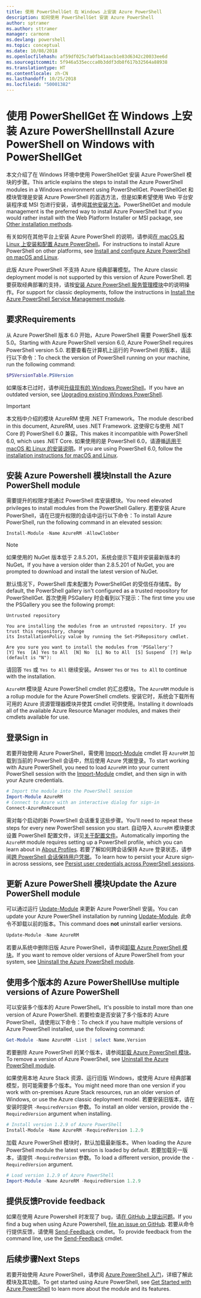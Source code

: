 ```yaml
---
title: 使用 PowerShellGet 在 Windows 上安装 Azure PowerShell
description: 如何使用 PowerShellGet 安装 Azure PowerShell
author: sptramer
ms.author: sttramer
manager: carmonm
ms.devlang: powershell
ms.topic: conceptual
ms.date: 10/08/2018
ms.openlocfilehash: af59df025c7a0fb41aacb1e83d6342c20033ee6d
ms.sourcegitcommit: 5f946a535eccca0b3ddf3db8f617b32564a88938
ms.translationtype: HT
ms.contentlocale: zh-CN
ms.lasthandoff: 10/25/2018
ms.locfileid: "50001382"
---
```

# <a name="install-azure-powershell-on-windows-with-powershellget"></a><span data-ttu-id="a967b-103">使用 PowerShellGet 在 Windows 上安装 Azure PowerShell</span><span class="sxs-lookup"><span data-stu-id="a967b-103">Install Azure PowerShell on Windows with PowerShellGet</span></span>

<span data-ttu-id="a967b-104">本文介绍了在 Windows 环境中使用 PowerShellGet 安装 Azure PowerShell 模块的步骤。</span><span class="sxs-lookup"><span data-stu-id="a967b-104">This article explains the steps to install the Azure PowerShell modules in a Windows environment using PowerShellGet.</span></span> <span data-ttu-id="a967b-105">PowerShellGet 和模块管理是安装 Azure PowerShell 的首选方法，但是如果希望使用 Web 平台安装程序或 MSI 包进行安装，请参阅[其他安装方法](other-install.md)。</span><span class="sxs-lookup"><span data-stu-id="a967b-105">PowerShellGet and module management is the preferred way to install Azure PowerShell but if you would rather install with the Web Platform Installer or MSI package, see [Other installation methods](other-install.md).</span></span>

<span data-ttu-id="a967b-106">有关如何在其他平台上安装 Azure PowerShell 的说明，请参阅[在 macOS 和 Linux 上安装和配置 Azure PowerShell](install-azurermps-maclinux.md)。</span><span class="sxs-lookup"><span data-stu-id="a967b-106">For instructions to install Azure PowerShell on other platforms, see [Install and configure Azure PowerShell on macOS and Linux](install-azurermps-maclinux.md).</span></span>

<span data-ttu-id="a967b-107">此版 Azure PowerShell 不支持 Azure 经典部署模型。</span><span class="sxs-lookup"><span data-stu-id="a967b-107">The Azure classic deployment model is not supported by this version of Azure PowerShell.</span></span> <span data-ttu-id="a967b-108">若要获取经典部署的支持，请按[安装 Azure PowerShell 服务管理模块](/powershell/azure/servicemanagement/install-azure-ps)中的说明操作。</span><span class="sxs-lookup"><span data-stu-id="a967b-108">For support for classic deployments, follow the instructions in [Install the Azure PowerShell Service Management module](/powershell/azure/servicemanagement/install-azure-ps).</span></span>

## <a name="requirements"></a><span data-ttu-id="a967b-109">要求</span><span class="sxs-lookup"><span data-stu-id="a967b-109">Requirements</span></span>

<span data-ttu-id="a967b-110">从 Azure PowerShell 版本 6.0 开始，Azure PowerShell 需要 PowerShell 版本 5.0。</span><span class="sxs-lookup"><span data-stu-id="a967b-110">Starting with Azure PowerShell version 6.0, Azure PowerShell requires PowerShell version 5.0.</span></span> <span data-ttu-id="a967b-111">若要查看在计算机上运行的 PowerShell 的版本，请运行以下命令：</span><span class="sxs-lookup"><span data-stu-id="a967b-111">To check the version of PowerShell running on your machine, run the following command:</span></span>

```powershell
$PSVersionTable.PSVersion
```

<span data-ttu-id="a967b-112">如果版本已过时，请参阅[升级现有的 Windows PowerShell](/powershell/scripting/setup/installing-windows-powershell?view=powershell-6#upgrading-existing-windows-powershell)。</span><span class="sxs-lookup"><span data-stu-id="a967b-112">If you have an outdated version, see [Upgrading existing Windows PowerShell](/powershell/scripting/setup/installing-windows-powershell?view=powershell-6#upgrading-existing-windows-powershell).</span></span>

> [!IMPORTANT]
> <span data-ttu-id="a967b-113">本文档中介绍的模块 AzureRM 使用 .NET Framework。</span><span class="sxs-lookup"><span data-stu-id="a967b-113">The module described in this document, AzureRM, uses .NET Framework.</span></span> <span data-ttu-id="a967b-114">这使得它与使用 .NET Core 的 PowerShell 6.0 兼容。</span><span class="sxs-lookup"><span data-stu-id="a967b-114">This makes it incompatible with PowerShell 6.0, which uses .NET Core.</span></span> <span data-ttu-id="a967b-115">如果使用的是 PowerShell 6.0，请遵循[适用于 macOS 和 Linux 的安装说明](install-azurermps-maclinux.md)。</span><span class="sxs-lookup"><span data-stu-id="a967b-115">If you are using PowerShell 6.0, follow the [installation instructions for macOS and Linux](install-azurermps-maclinux.md).</span></span>

## <a name="install-the-azure-powershell-module"></a><span data-ttu-id="a967b-116">安装 Azure Powershell 模块</span><span class="sxs-lookup"><span data-stu-id="a967b-116">Install the Azure PowerShell module</span></span>

<span data-ttu-id="a967b-117">需要提升的权限才能通过 PowerShell 库安装模块。</span><span class="sxs-lookup"><span data-stu-id="a967b-117">You need elevated privileges to install modules from the PowerShell Gallery.</span></span> <span data-ttu-id="a967b-118">若要安装 Azure PowerShell，请在已提升权限的会话中运行以下命令：</span><span class="sxs-lookup"><span data-stu-id="a967b-118">To install Azure PowerShell, run the following command in an elevated session:</span></span>

```powershell
Install-Module -Name AzureRM -AllowClobber
```

> [!NOTE]
> <span data-ttu-id="a967b-119">如果使用的 NuGet 版本低于 2.8.5.201，系统会提示下载并安装最新版本的 NuGet。</span><span class="sxs-lookup"><span data-stu-id="a967b-119">If you have a version older than 2.8.5.201 of NuGet, you are prompted to download and install the latest version of NuGet.</span></span>

<span data-ttu-id="a967b-120">默认情况下，PowerShell 库未配置为 PowerShellGet 的受信任存储库。</span><span class="sxs-lookup"><span data-stu-id="a967b-120">By default, the PowerShell gallery isn't configured as a trusted repository for PowerShellGet.</span></span> <span data-ttu-id="a967b-121">首次使用 PSGallery 时会看到以下提示：</span><span class="sxs-lookup"><span data-stu-id="a967b-121">The first time you use the PSGallery you see the following prompt:</span></span>

```output
Untrusted repository

You are installing the modules from an untrusted repository. If you trust this repository, change
its InstallationPolicy value by running the Set-PSRepository cmdlet.

Are you sure you want to install the modules from 'PSGallery'?
[Y] Yes  [A] Yes to All  [N] No  [L] No to All  [S] Suspend  [?] Help (default is "N"):
```

<span data-ttu-id="a967b-122">请回答 `Yes` 或 `Yes to All` 继续安装。</span><span class="sxs-lookup"><span data-stu-id="a967b-122">Answer `Yes` or `Yes to All` to continue with the installation.</span></span>

<span data-ttu-id="a967b-123">`AzureRM` 模块是 Azure PowerShell cmdlet 的汇总模块。</span><span class="sxs-lookup"><span data-stu-id="a967b-123">The `AzureRM` module is a rollup module for the Azure PowerShell cmdlets.</span></span> <span data-ttu-id="a967b-124">安装它时，系统会下载所有可用的 Azure 资源管理器模块并使其 cmdlet 可供使用。</span><span class="sxs-lookup"><span data-stu-id="a967b-124">Installing it downloads all of the available Azure Resource Manager modules, and makes their cmdlets available for use.</span></span>

## <a name="sign-in"></a><span data-ttu-id="a967b-125">登录</span><span class="sxs-lookup"><span data-stu-id="a967b-125">Sign in</span></span>

<span data-ttu-id="a967b-126">若要开始使用 Azure PowerShell，需使用 [Import-Module](/powershell/module/Microsoft.PowerShell.Core/Import-Module) cmdlet 将 `AzureRM` 加载到当前的 PowerShell 会话中，然后使用 Azure 凭据登录。</span><span class="sxs-lookup"><span data-stu-id="a967b-126">To start working with Azure PowerShell, you need to load `AzureRM` into your current PowerShell session with the [Import-Module](/powershell/module/Microsoft.PowerShell.Core/Import-Module) cmdlet, and then sign in with your Azure credentials.</span></span>

```powershell
# Import the module into the PowerShell session
Import-Module AzureRM
# Connect to Azure with an interactive dialog for sign-in
Connect-AzureRmAccount
```

<span data-ttu-id="a967b-127">需对每个启动的新 PowerShell 会话重复这些步骤。</span><span class="sxs-lookup"><span data-stu-id="a967b-127">You'll need to repeat these steps for every new PowerShell session you start.</span></span> <span data-ttu-id="a967b-128">自动导入 `AzureRM` 模块要求设置 PowerShell 配置文件，详见[关于配置文件](/powershell/module/microsoft.powershell.core/about/about_profiles)。</span><span class="sxs-lookup"><span data-stu-id="a967b-128">Automatically importing the `AzureRM` module requires setting up a PowerShell profile, which you can learn about in [About Profiles](/powershell/module/microsoft.powershell.core/about/about_profiles).</span></span>
<span data-ttu-id="a967b-129">若要了解如何跨会话保持 Azure 登录状态，请参阅[跨 PowerShell 会话保持用户凭据](context-persistence.md)。</span><span class="sxs-lookup"><span data-stu-id="a967b-129">To learn how to persist your Azure sign-in across sessions, see [Persist user credentials across PowerShell sessions](context-persistence.md).</span></span>

## <a name="update-the-azure-powershell-module"></a><span data-ttu-id="a967b-130">更新 Azure PowerShell 模块</span><span class="sxs-lookup"><span data-stu-id="a967b-130">Update the Azure PowerShell module</span></span>

<span data-ttu-id="a967b-131">可以通过运行 [Update-Module](/powershell/module/powershellget/update-module) 来更新 Azure PowerShell 安装。</span><span class="sxs-lookup"><span data-stu-id="a967b-131">You can update your Azure PowerShell installation by running [Update-Module](/powershell/module/powershellget/update-module).</span></span> <span data-ttu-id="a967b-132">此命令不卸载以前的版本。</span><span class="sxs-lookup"><span data-stu-id="a967b-132">This command does __not__ uninstall earlier versions.</span></span>

```powershell
Update-Module -Name AzureRM
```

<span data-ttu-id="a967b-133">若要从系统中删除旧版 Azure PowerShell，请参阅[卸载 Azure PowerShell 模块](uninstall-azurerm-ps.md)。</span><span class="sxs-lookup"><span data-stu-id="a967b-133">If you want to remove older versions of Azure PowerShell from your system, see [Uninstall the Azure PowerShell module](uninstall-azurerm-ps.md).</span></span>

## <a name="use-multiple-versions-of-azure-powershell"></a><span data-ttu-id="a967b-134">使用多个版本的 Azure PowerShell</span><span class="sxs-lookup"><span data-stu-id="a967b-134">Use multiple versions of Azure PowerShell</span></span>

<span data-ttu-id="a967b-135">可以安装多个版本的 Azure PowerShell。</span><span class="sxs-lookup"><span data-stu-id="a967b-135">It's possible to install more than one version of Azure PowerShell.</span></span> <span data-ttu-id="a967b-136">若要检查是否安装了多个版本的 Azure PowerShell，请使用以下命令：</span><span class="sxs-lookup"><span data-stu-id="a967b-136">To check if you have multiple versions of Azure PowerShell installed, use the following command:</span></span>

```powershell
Get-Module -Name AzureRM -List | select Name,Version
```

<span data-ttu-id="a967b-137">若要删除 Azure PowerShell 的某个版本，请参阅[卸载 Azure PowerShell 模块](uninstall-azurerm-ps.md)。</span><span class="sxs-lookup"><span data-stu-id="a967b-137">To remove a version of Azure PowerShell, see [Uninstall the Azure PowerShell module](uninstall-azurerm-ps.md).</span></span>

<span data-ttu-id="a967b-138">如果使用本地 Azure Stack 资源、运行旧版 Windows，或使用 Azure 经典部署模型，则可能需要多个版本。</span><span class="sxs-lookup"><span data-stu-id="a967b-138">You might need more than one version if you work with on-premises Azure Stack resources, run an older version of Windows, or use the Azure classic deployment model.</span></span> <span data-ttu-id="a967b-139">若要安装旧版本，请在安装时提供 `-RequiredVersion` 参数。</span><span class="sxs-lookup"><span data-stu-id="a967b-139">To install an older version, provide the `-RequiredVersion` argument when installing.</span></span>

```powershell
# Install version 1.2.9 of Azure PowerShell
Install-Module -Name AzureRM -RequiredVersion 1.2.9
```

<span data-ttu-id="a967b-140">加载 Azure PowerShell 模块时，默认加载最新版本。</span><span class="sxs-lookup"><span data-stu-id="a967b-140">When loading the Azure PowerShell module the latest version is loaded by default.</span></span> <span data-ttu-id="a967b-141">若要加载另一版本，请提供 `-RequiredVersion` 参数。</span><span class="sxs-lookup"><span data-stu-id="a967b-141">To load a different version, provide the `-RequiredVersion` argument.</span></span>

```powershell
# Load version 1.2.9 of Azure PowerShell
Import-Module -Name AzureRM -RequiredVersion 1.2.9
```

## <a name="provide-feedback"></a><span data-ttu-id="a967b-142">提供反馈</span><span class="sxs-lookup"><span data-stu-id="a967b-142">Provide feedback</span></span>

<span data-ttu-id="a967b-143">如果在使用 Azure Powershell 时发现了 bug，请[在 GitHub 上提出问题](https://github.com/Azure/azure-powershell/issues)。</span><span class="sxs-lookup"><span data-stu-id="a967b-143">If you find a bug when using Azure Powershell, [file an issue on GitHub](https://github.com/Azure/azure-powershell/issues).</span></span>
<span data-ttu-id="a967b-144">若要从命令行提供反馈，请使用 [Send-Feedback](/powershell/module/azurerm.profile/send-feedback) cmdlet。</span><span class="sxs-lookup"><span data-stu-id="a967b-144">To provide feedback from the command line, use the [Send-Feedback](/powershell/module/azurerm.profile/send-feedback) cmdlet.</span></span>

## <a name="next-steps"></a><span data-ttu-id="a967b-145">后续步骤</span><span class="sxs-lookup"><span data-stu-id="a967b-145">Next Steps</span></span>

<span data-ttu-id="a967b-146">若要开始使用 Azure PowerShell，请参阅 [Azure PowerShell 入门](get-started-azureps.md)，详细了解此模块及其功能。</span><span class="sxs-lookup"><span data-stu-id="a967b-146">To get started using Azure PowerShell, see [Get Started with Azure PowerShell](get-started-azureps.md) to learn more about the module and its features.</span></span>